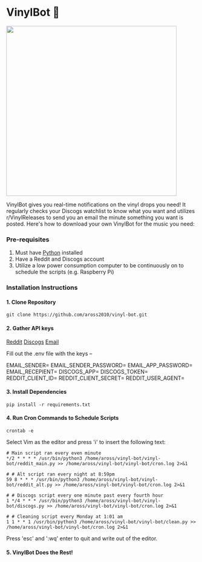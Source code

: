 # VinylBot 🤖

<img src="https://github.com/aross2010/vinyl-bot/assets/121838301/ed9e7014-6605-4d74-9f90-49b72137d73b" height="450"/>

VinylBot gives you real-time notifications on the vinyl drops you need! It regularly checks your Discogs watchlist to know what you want and utilizes r/VinylReleases to send you an email the minute something you want is posted. Here's how to download your own VinylBot for the music you need:

### Pre-requisites

1. Must have [Python](https://www.python.org/downloads/) installed
2. Have a Reddit and Discogs account
3. Utilize a low power consumption computer to be continuously on to schedule the scripts (e.g. Raspberry Pi)

### Installation Instructions

#### 1. Clone Repository

```
git clone https://github.com/aross2010/vinyl-bot.git
```
#### 2. Gather API keys

[Reddit](https://www.reddit.com/wiki/api/)
[Discogs](https://www.discogs.com/settings/developers)
[Email](https://mailmeteor.com/blog/gmail-smtp-settings)

Fill out the .env file with the keys –

EMAIL_SENDER=
EMAIL_SENDER_PASSWORD=
EMAIL_APP_PASSWORD=
EMAIL_RECEPIENT=
DISCOGS_APP=
DISCOGS_TOKEN=
REDDIT_CLIENT_ID=
REDDIT_CLIENT_SECRET=
REDDIT_USER_AGENT=

#### 3. Install Dependencies

```
pip install -r requirements.txt
```

#### 4. Run Cron Commands to Schedule Scripts

```
crontab -e
```
Select Vim as the editor and press 'i' to insert the following text:

````
# Main script ran every even minute
*/2 * * * * /usr/bin/python3 /home/aross/vinyl-bot/vinyl-bot/reddit_main.py >> /home/aross/vinyl-bot/vinyl-bot/cron.log 2>&1

# # Alt script ran every night at 8:59pm
59 8 * * * /usr/bin/python3 /home/aross/vinyl-bot/vinyl-bot/reddit_alt.py >> /home/aross/vinyl-bot/vinyl-bot/cron.log 2>&1

# # Discogs script every one minute past every fourth hour
1 */4 * * * /usr/bin/python3 /home/aross/vinyl-bot/vinyl-bot/discogs.py >> /home/aross/vinyl-bot/vinyl-bot/cron.log 2>&1    

# # Cleaning script every Monday at 1:01 am
1 1 * * 1 /usr/bin/python3 /home/aross/vinyl-bot/vinyl-bot/clean.py >> /home/aross/vinyl-bot/vinyl-bot/cron.log 2>&1
````
Press 'esc' and ':wq' enter to quit and write out of the editor.

#### 5. VinylBot Does the Rest!
